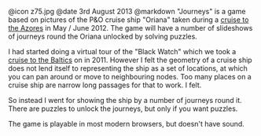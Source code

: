 @icon		z75.jpg
@date		3rd August 2013
@markdown
"Journeys" is a game based on pictures of the P&O cruise ship
"Oriana" taken during a
[cruise to the Azores](https://alofmethbin.com/Articles/Diary/2012/azores_cruise/index.html)
in May / June 2012.
The game will have a number of slideshows of journeys round the
Oriana unlocked by solving puzzles.

I had started doing a virtual tour of the "Black Watch" which
we took a
[cruise to the Baltics](https://alofmethbin.com/Articles/Diary/2011/black_watch/index.html)
on in 2011.  However I felt
the geometry of a cruise ship does not lend itself to representing
the ship as a set of locations, at which you can pan around or
move to neighbouring nodes.  Too many places on a cruise ship are
narrow long passages for that to work.  I felt.

So instead I went for showing the ship by a number of journeys
round it.  There are puzzles to unlock the journeys, but
only if you want puzzles.

The game is playable in most modern browsers, but doesn't
have sound.
